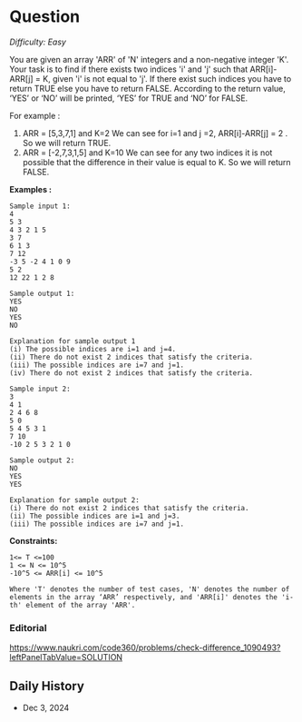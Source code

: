 # Question 

_Difficulty: Easy_

You are given an array 'ARR' of 'N' integers and a non-negative integer 'K'. Your task is to find if there exists two indices 'i' and 'j' such that ARR[i]-ARR[j] = K, given 'i' is not equal to 'j'. If there exist such indices you have to return TRUE else you have to return FALSE. According to the return value, ‘YES’ or ‘NO’ will be printed, ‘YES’ for TRUE and ‘NO’ for FALSE.

For example :
1. ARR = [5,3,7,1] and K=2
We can see for i=1 and j =2, ARR[i]-ARR[j] = 2 .
So we will return TRUE.
2. ARR = [-2,7,3,1,5] and K=10
We can see for any two indices it is not possible that the difference in their value is equal to K.
So we will return FALSE.

**Examples :**
```
Sample input 1:
4
5 3
4 3 2 1 5
3 7
6 1 3 
7 12
-3 5 -2 4 1 0 9
5 2
12 22 1 2 8

Sample output 1:
YES
NO
YES
NO

Explanation for sample output 1
(i) The possible indices are i=1 and j=4.
(ii) There do not exist 2 indices that satisfy the criteria.
(iii) The possible indices are i=7 and j=1.
(iv) There do not exist 2 indices that satisfy the criteria.

Sample input 2:
3
4 1
2 4 6 8 
5 0
5 4 5 3 1
7 10
-10 2 5 3 2 1 0

Sample output 2:
NO
YES
YES

Explanation for sample output 2:
(i) There do not exist 2 indices that satisfy the criteria.
(ii) The possible indices are i=1 and j=3.
(iii) The possible indices are i=7 and j=1.
```

**Constraints:**
```
1<= T <=100
1 <= N <= 10^5
-10^5 <= ARR[i] <= 10^5

Where 'T' denotes the number of test cases, 'N' denotes the number of elements in the array ‘ARR’ respectively, and 'ARR[i]' denotes the 'i-th' element of the array 'ARR'. 
```

### Editorial
https://www.naukri.com/code360/problems/check-difference_1090493?leftPanelTabValue=SOLUTION

## Daily History
- Dec 3, 2024